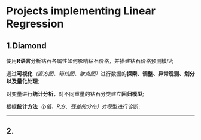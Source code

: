 # Projects implementing Linear Regression

## 1.Diamond

使用<strong>R语言</strong>分析钻石各属性如何影响钻石价格，并搭建钻石价格预测模型;

通过<strong>可视化</strong><em>（直方图、箱线图、散点图）</em>进行数据的<strong>探索、调整、异常观测、划分以及量化处理</strong>;

对变量进行<strong>统计分析</strong>，对不同重量的钻石分类建立<strong>回归模型</strong>;

根据<strong>统计方法</strong><em>（p值、R方、残差的分布）</em>对模型进行诊断;
***
## 2. 
